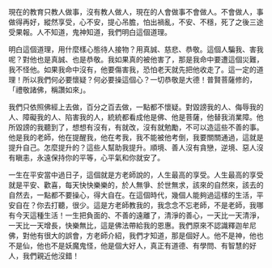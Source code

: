 現在的教育只教人做事，沒有教人做人，現在的人會做事不會做人。不會做人，事做得再好，縱然享受，心不安，提心吊膽，怕出禍亂，不安、不穩，死了之後三途受果報。人不知道­，鬼神知道，我們明白這個道理。

明白這個道理，用什麼樣心態待人接物？用真誠、慈悲、恭敬。這個人騙我、害我呢？對他也是真誠、也是恭敬。我如果真的被他害了，那是我命中要遭這個災難，我不怪他。如果我命中沒有，他要傷害我，恐怕老天就先把他收走了。這一定的道理！所以我們何必要懷疑？何必要操這個心？一切恭敬是大德！普賢菩薩修的，「禮敬諸佛，稱讚如來」。

我們只依照佛經上去做，百分之百去做，一點都不懷疑。對毀謗我的人、侮辱我的人、障礙我的人、陷害我的人，統統都看成他是佛、他是菩薩，他替我消業障。他所毀謗的我聽到了­，想想有沒有，有就改，沒有就勉勵，不可以造這些不善的事。他是我的老師，他在提醒我，他在考我，我不能被他考倒，我要關關通過，這就是提升自己。怎麼提升的？這些人幫助­我提升。順境、善人沒有貪戀，逆境、惡人沒有瞋恚，永遠保持你的平等，心平氣和你就安了。

一生在平安當中過日子，這個就是方老師說的，人生最高的享受。人生最高的享受就是平安、歡喜，每天快快樂樂的，於人無爭、於世無求，該來的自然來，該去的自然去，一點都不­要操心，得大自在。在這個時代，幾個人能夠過這樣的生活，平安自在？你去打聽，很少。這是方老師教我的，我念念不忘老師，不是老師，我哪有今天這種生活！一生把負面的、不­善的遠離了，清淨的善心，一天比一天清淨，一天比一天增長，快樂無比，這是佛法帶給我的恩惠。我們原來不認識釋迦牟尼佛，對他有很大的誤會，方老師介紹，我們才知道，那是­個好人。他不是神，他也不是仙，他也不是妖魔鬼怪，他是個大好人，真正有道德、有學問、有智慧的好人，我們親近他沒錯！

